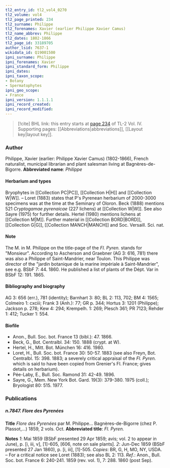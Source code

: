 ```yaml
---
tl2_entry_id: tl2_vol4_0270
tl2_volume: vol4
tl2_page_printed: 234
tl2_surname: Philippe
tl2_forenames: Xavier (earlier Philippe Xavier Camus)
tl2_name_abbrev: Philippe
tl2_dates: 1802-1866
tl2_page_id: 33189705
author_lsid: 7637-1
wikidata_id: Q19001500
ipni_surname: Philippe
ipni_forenames: Xavier
ipni_standard_form: Philippe
ipni_dates: 
ipni_taxon_scope: 
- Botany
- Spermatophytes
ipni_geo_scope: 
- France
ipni_version: 1.1.1.1
ipni_record_created: 
ipni_record_modified:
---
```



> [!cite] BHL link: this entry starts at [page 234](https://www.biodiversitylibrary.org/page/33189705) of TL-2 Vol. IV.
> Supporting pages: [[Abbreviations|abbreviations]], [[Layout key|layout key]].

### Author

Philippe, Xavier (earlier: Philippe Xavier Camus) (1802-1866), French naturalist, municipal librarian and plant salesman living at Bagnères-de-Bigorre. 
**Abbreviated name**: *Philippe*

#### Herbarium and types

Bryophytes in [[Collection PC|PC]], [[Collection H|H]] and [[Collection W|W]]. – Loret (1883) states that P's Pyrenean herbarium of 2000-3000 specimens was at the time at the Seminary of Oloron. Beck (1888) mentions 521 *Cryptogamae pyrenaicae* (227 lichens) at [[Collection W|W]]. See also Sayre (1975) for further details. Hertel (1980) mentions lichens at [[Collection M|M]]. Further material in [[Collection BORD|BORD]], [[Collection G|G]], [[Collection MANCH|MANCH]] and Soc. Versaill. Sci. nat.

#### Note

The M. in M. Philippe on the title-page of the *Fl. Pyren.* stands for "Monsieur". According to Ascherson and Graebner (AG 3: 616, 781) there was also a Philippe of Saint-Mandrier, near Toulon. This Philippe was director of the "jardin botanique de la marine impériale à Saint-Mandrier", see e.g. BSbF 7: 44. 1860. He published a list of plants of the Dépt. Var in BSbF 12: 191. 1865.

#### Bibliography and biography

AG 3: 656 (err.), 781 (identity); Barnhart 3: 80; BL 2: 113, 702; BM 4: 1565; Colmeiro 1: cxciii; Frank 3 (Anh.): 77; GR p. 344; Hortus 3: 1201 (Philippe); Jackson p. 278; Kew 4: 294; Krempelh. 1: 269; Plesch 361; PR 7123; Rehder 1: 412; Tucker 1: 554.

#### Biofile

- Anon., Bull. Soc. bot. France 13 (bibl.): 47. 1866.
- Beck, G., Bot. Centralbl. 34: 150. 1888 (crypt. at W).
- Hertel, H., Mitt. Bot. München 16: 416. 1980.
- Loret, H., Bull. Soc. bot. France 30: 50-57. 1883 (see also Freyn, Bot. Centralbl. 15: 398. 1883; a severely critical appraisal of the *Fl. Pyren.* which is said to have been copied from Grenier's Fl. France; gives details on herbarium).
- Pée-Laby, E., Bull. Soc. Ramond 31: 42-49. 1896.
- Sayre, G., Mem. New York Bot. Gard. 19(3): 379-380. 1975 (coll.); Bryologist 80: 515. 1977.

### Publications

##### n.7847. Flore des Pyrenées

**Title**
*Flore des Pyrenées* par M. Philippe... Bagnères-de-Bigorre (chez P. Plassot,...) 1859, 2 vols. Oct.
**Abbreviated title**: *Fl. Pyren.*

**Notes**
*1*: Mai 1859 (BSbF presented 29 Apr 1859; avis; vol. 2 to appear in June), p. \[i, iii, v\], \[1\]-605, \[606, note on sale plants\].
*2*: Jun-Dec 1859 (BSbF presented 27 Jan 1860), p. \[i, iii\], \[1\]-505.
*Copies*: BR, G, H, MO, NY, USDA. – For a critical notice see Loret (1883); see also BL 2: 113.
*Ref*.: Anon., Bull. Soc. bot. France 6: 240-241. 1859 (rev. vol. 1), 7: 288. 1860 (post Sep).

